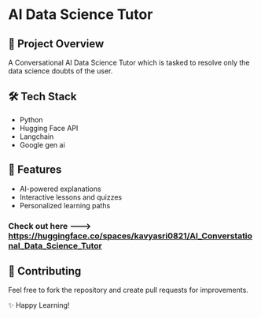 
# AI Data Science Tutor

## 📌 Project Overview
A Conversational AI Data Science Tutor which is tasked to resolve only the data science doubts of the user.


## 🛠️ Tech Stack
- Python
- Hugging Face API
- Langchain
- Google gen ai 

## 🚀 Features
- AI-powered explanations
- Interactive lessons and quizzes
- Personalized learning paths


### Check out here  --->  https://huggingface.co/spaces/kavyasri0821/AI_Converstational_Data_Science_Tutor

## 🤝 Contributing
Feel free to fork the repository and create pull requests for improvements.



✨ Happy Learning!
